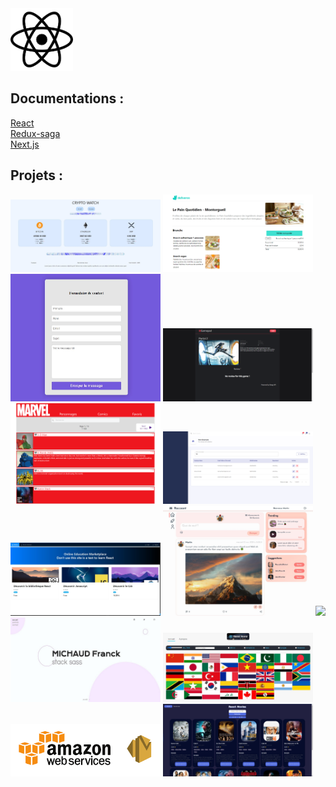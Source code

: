 <img src="https://github.com/frmi2018/frmi2018/blob/main/assets/logos/react.png"  width="100" height=auto>

## Documentations :

[React](https://fr.reactjs.org/)  
[Redux-saga](https://redux-saga.js.org/)  
[Next.js](https://nextjs.org/)

## Projets :

[<img src="https://github.com/frmi2018/react/blob/main/front/crypto-watch/crypto.jpg" width="240" height=auto>](https://github.com/frmi2018/react/tree/main/front/crypto-watch)
[<img src="https://raw.githubusercontent.com/frmi2018/react/main/front/deliveroo/src/deliveroo.PNG" width="240" height=auto>](https://github.com/frmi2018/react/tree/main/front/deliveroo)
[<img src="https://raw.githubusercontent.com/frmi2018/react/main/front/form/simple-form.JPG" width="240" height=auto>](https://github.com/frmi2018/react/tree/main/front/form)
[<img src="https://raw.githubusercontent.com/frmi2018/gamepad/main/screen.png" width="240" height=auto>](https://github.com/frmi2018/react/tree/main/front/gamepad)
[<img src="https://raw.githubusercontent.com/frmi2018/frmi-marvel-api/main/src/assets/images/marvel.png" width="240" height=auto>](https://github.com/frmi2018/react/tree/main/front/marvel)
[<img src="https://github.com/frmi2018/react/blob/main/front/material-ui-tutorial/Screen.png" width="240" height=auto>](https://github.com/frmi2018/react/tree/main/front/material-ui-tutorial)
[<img src="https://github.com/frmi2018/react/blob/main/front/monkey/monkey1.jpg" width="240" height=auto>](https://github.com/frmi2018/react/tree/main/front/monkey)
[<img src="https://raw.githubusercontent.com/frmi2018/react/main/front/racoont/public/img/screenshot.jpg" width="240" height=auto>](https://github.com/frmi2018/react/tree/main/front/racoont)
[<img src="https://camo.githubusercontent.com/8a72a23e62b35e30a8290515356fc63b699ec6b5287b5188ab8fd6fb505c7ace/687474703a2f2f6d6963686175646672616e636b2e6f76682f77702d636f6e74656e742f75706c6f6164732f323032312f30352f7369676e75702e706e673f7261773d74727565" width="240" height=auto>](https://github.com/frmi2018/react/tree/main/front/react-simple-form)
[<img src="https://github.com/frmi2018/react/blob/main/front/react-vitrine/vitrine.jpg" width="240" height=auto>](https://github.com/frmi2018/react/tree/main/front/react-vitrine)
[<img src="https://github.com/frmi2018/react/blob/main/front/react-world/country.JPG" width="240" height=auto>](https://github.com/frmi2018/react/tree/main/front/react-world)
[<img src="https://github.com/frmi2018/react/blob/main/front/register-aws-ses/images.png" width="240" height=auto>](https://github.com/frmi2018/react/tree/main/front/register-aws-ses)
[<img src="https://github.com/frmi2018/react/blob/main/react-tests/react-movies/picture.jpg" width="240" height=auto>](https://github.com/frmi2018/react/tree/main/react-tests/react-movies)
